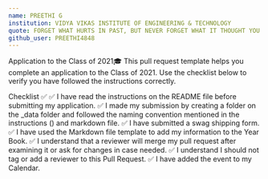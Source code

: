 ```yaml
---
name: PREETHI G
institution: VIDYA VIKAS INSTITUTE OF ENGINEERING & TECHNOLOGY
quote: FORGET WHAT HURTS IN PAST, BUT NEVER FORGET WHAT IT THOUGHT YOU.
github_user: PREETHI4848
---
```


Application to the Class of 2021🎓
This pull request template helps you complete an application to the Class of 2021. Use the checklist below to verify you have followed the instructions correctly.

Checklist ✅
✅ I have read the instructions on the README file before submitting my application.
✅ I made my submission by creating a folder on the _data folder and followed the naming convention mentioned in the instructions (<username>) and markdown file.
✅ I have submitted a swag shipping form.
✅ I have used the Markdown file template to add my information to the Year Book.
✅ I understand that a reviewer will merge my pull request after examining it or ask for changes in case needed.
✅ I understand I should not tag or add a reviewer to this Pull Request.
✅ I have added the event to my Calendar.
